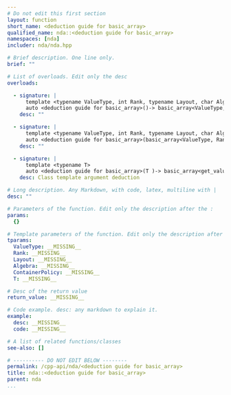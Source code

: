 ```yaml
---
# Do not edit this first section
layout: function
short_name: <deduction guide for basic_array>
qualified_name: nda::<deduction guide for basic_array>
namespaces: [nda]
includer: nda/nda.hpp

# Brief description. One line only.
brief: ""

# List of overloads. Edit only the desc
overloads:

  - signature: |
      template <typename ValueType, int Rank, typename Layout, char Algebra, typename ContainerPolicy>
      auto <deduction guide for basic_array>()-> basic_array<ValueType, Rank, Layout, Algebra, ContainerPolicy>
    desc: ""

  - signature: |
      template <typename ValueType, int Rank, typename Layout, char Algebra, typename ContainerPolicy>
      auto <deduction guide for basic_array>(basic_array<ValueType, Rank, Layout, Algebra, ContainerPolicy> )-> basic_array<ValueType, Rank, Layout, Algebra, ContainerPolicy>
    desc: ""

  - signature: |
      template <typename T>
      auto <deduction guide for basic_array>(T )-> basic_array<get_value_t<std::decay_t<T> >, get_rank<std::decay_t<T> >, struct nda::C_layout, 'A', struct nda::heap>
    desc: Class template argument deduction

# Long description. Any Markdown, with code, latex, multiline with |
desc: ""

# Parameters of the function. Edit only the description after the :
params:
  {}

# Template parameters of the function. Edit only the description after the :
tparams:
  ValueType: __MISSING__
  Rank: __MISSING__
  Layout: __MISSING__
  Algebra: __MISSING__
  ContainerPolicy: __MISSING__
  T: __MISSING__

# Desc of the return value
return_value: __MISSING__

# Code example. desc: any markdown to explain it.
example:
  desc: __MISSING__
  code: __MISSING__

# A list of related functions/classes
see-also: []

# ---------- DO NOT EDIT BELOW --------
permalink: /cpp-api/nda/<deduction guide for basic_array>
title: nda::<deduction guide for basic_array>
parent: nda
...
```


